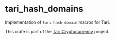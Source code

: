 # tari_hash_domains

Implementation of `tari hash domain` macros for Tari.

This crate is part of the [Tari Cryptocurrency](https://tari.com) project.
